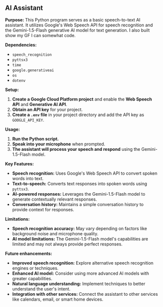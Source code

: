 ## AI Assistant

**Purpose:**
This Python program serves as a basic speech-to-text AI assistant. It utilizes Google's Web Speech API for speech recognition and the Gemini-1.5-Flash generative AI model for text generation.
I also built show my GF I can somewhat code.

**Dependencies:**

- `speech_recognition`
- `pyttsx3`
- `time`
- `google.generativeai`
- `os`
- `dotenv`

**Setup:**

1. **Create a Google Cloud Platform project** and enable the **Web Speech API** and **Generative AI API**.
2. **Obtain an API key** for your project.
3. **Create a `.env` file** in your project directory and add the API key as `GOOGLE_API_KEY`.

**Usage:**

1. **Run the Python script.**
2. **Speak into your microphone** when prompted.
3. **The assistant will process your speech and respond** using the Gemini-1.5-Flash model.

**Key Features:**

- **Speech recognition:** Uses Google's Web Speech API to convert spoken words into text.
- **Text-to-speech:** Converts text responses into spoken words using `pyttsx3`.
- **AI-powered responses:** Leverages the Gemini-1.5-Flash model to generate contextually relevant responses.
- **Conversation history:** Maintains a simple conversation history to provide context for responses.

**Limitations:**

- **Speech recognition accuracy:** May vary depending on factors like background noise and microphone quality.
- **AI model limitations:** The Gemini-1.5-Flash model's capabilities are limited and may not always provide perfect responses.

**Future enhancements:**

- **Improved speech recognition:** Explore alternative speech recognition engines or techniques.
- **Enhanced AI model:** Consider using more advanced AI models with greater capabilities.
- **Natural language understanding:** Implement techniques to better understand the user's intent.
- **Integration with other services:** Connect the assistant to other services like calendars, email, or smart home devices.

